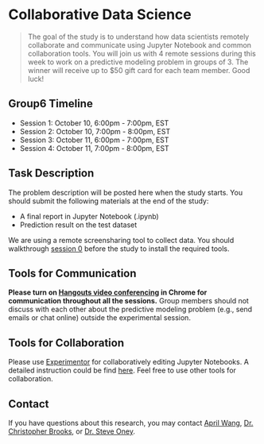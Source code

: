 <!-- Remove all the comments for each group repo -->

# Collaborative Data Science

> The goal of the study is to understand how data scientists remotely collaborate and communicate using Jupyter Notebook and common collaboration tools. You will join us with 4 remote sessions during this week to work on a predictive modeling problem in groups of 3. The winner will receive up to $50 gift card for each team member. Good luck!

## Group6 Timeline
<!-- Change the timeline for each group! -->
- Session 1: October 10, 6:00pm - 7:00pm, EST
- Session 2: October 10, 7:00pm - 8:00pm, EST 
- Session 3: October 11, 6:00pm - 7:00pm, EST 
- Session 4: October 11, 7:00pm - 8:00pm, EST

## Task Description
The problem description will be posted here when the study starts. You should submit the following materials at the end of the study:
<!-- The problem description will be posted [here](overview.md) when the study starts. You should submit the following materials at the end of the study: -->
- A final report in Jupyter Notebook (.ipynb)
- Prediction result on the test dataset

We are using a remote screensharing tool to collect data. You should walkthrough [session 0](session0.md) before the study to install the required tools.

## Tools for Communication
<!-- For groups using Hangouts video conferencing, add url to the conferencing -->

**Please turn on [Hangouts video conferencing](https://meet.google.com/aar-ncyu-nuy) in Chrome for communication throughout all the sessions.** Group members should not discuss with each other about the predictive modeling problem (e.g., send emails or chat online) outside the experimental session. 

## Tools for Collaboration
<!-- For groups using shared environment -->
Please use [Experimentor](https://experimentor.mentoracademy.org) for collaboratively editing Jupyter Notebooks. A detailed instruction could be find [here](howto.md). Feel free to use other tools for collaboration.

## Contact

If you have questions about this research, you may contact [April Wang](mailto:aprilww@umich.edu), [Dr. Christopher Brooks](mailto:brooksch@umich.edu),  or [Dr. Steve Oney](mailto:soney@umich.edu).
